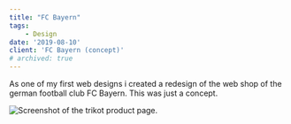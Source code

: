 ```yaml
---
title: "FC Bayern"
tags: 
    - Design
date: '2019-08-10'
client: 'FC Bayern (concept)'
# archived: true
---
```


<script>
    import { Image } from '$lib/components/image';

    import Preview from './232shots_so.jpg?enhanced';
</script>

As one of my first web designs i created a redesign of the web shop of the german football club FC Bayern. This was just a concept.

<Image image={Preview} alt="Screenshot of the trikot product page." />